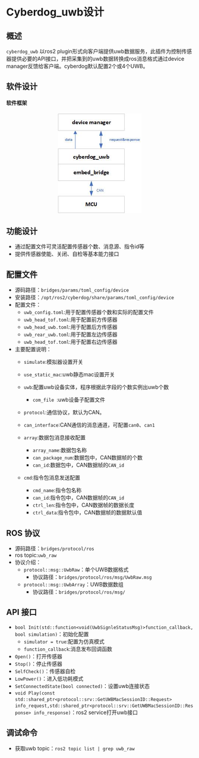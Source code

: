 # Cyberdog_uwb设计

##  概述

``cyberdog_uwb`` 以ros2 plugin形式向客户端提供uwb数据服务，此插件为控制传感器提供必要的API接口，并把采集到的uwb数据转换成ros消息格式通过device manager反馈给客户端。cyberdog默认配置2个或4个UWB。

## 软件设计

#### 软件框架

<center>

 ![avatar](./image/cyberdog_uwb/cyberdog_uwb.png)

</center>

<!-- 
数据流开启


<center>

 ![avatar](./image/cyberdog_uwb/cyberdog_uwb_open_flow.png)

</center>


数据流关闭


<center>

 ![avatar](./image/cyberdog_uwb/cyberdog_uwb_close_flow.png)

</center>
-->

## 功能设计

 - 通过配置文件可灵活配置传感器个数、消息源、指令id等
 - 提供传感器使能、关闭、自检等基本能力接口

## 配置文件

- 源码路径：``bridges/params/toml_config/device``
- 安装路径：``/opt/ros2/cyberdog/share/params/toml_config/device``
- 配置文件：
  - ``uwb_config.toml``:用于配置传感器个数和实际的配置文件
  - ``uwb_head_tof.toml``:用于配置前方传感器
  - ``uwb_head_uwb.toml``:用于配置后方传感器
  - ``uwb_rear_uwb.toml``:用于配置左边传感器
  - ``uwb_head_tof.toml``:用于配置右边传感器
- 主要配置说明：
  - ``simulate``:模拟器设置开关
  - ``use_static_mac``:uwb静态mac设置开关
  - ``uwb``:配置uwb设备实体，程序根据此字段的个数实例出uwb个数
    - ``com_file ``:uwb设备子配置文件
  - ``protocol``:通信协议，默认为CAN。
  - ``can_interface``:CAN通信的消息通道，可配置``can0``、``can1``
  - ``array``:数据包消息接收配置
    - ``array_name``:数据包名称
    - ``can_package_num``:数据包中，CAN数据帧的个数
    - ``can_id``:数据包中，CAN数据帧的``CAN_id``

  - ``cmd``:指令包消息发送配置
    - ``cmd_name``:指令包名称
    - ``can_id``:指令包中，CAN数据帧的``CAN_id``
    - ``ctrl_len``:指令包中，CAN数据帧的数据长度
    - ``ctrl_data``:指令包中，CAN数据帧的数据默认值

## ROS 协议
- 源码路径：``bridges/protocol/ros``
- ros topic:``uwb_raw``
- 协议介绍：
  - ``protocol::msg::UwbRaw``：单个UWB数据格式
    - 协议路径：``bridges/protocol/ros/msg/UwbRaw.msg``
  - ``protocol::msg::UwbArray``：UWB数据数组
    - 协议路径：``bridges/protocol/ros/msg/``

## API 接口
  - ``bool Init(std::function<void(UwbSignleStatusMsg)>function_callback, bool simulation)``：初始化配置
    - ``simulator = true``:配置为仿真模式
    - ``function_callback``:消息发布回调函数
  - ``Open()``：打开传感器
  - ``Stop()``：停止传感器
  - ``SelfCheck()``：传感器自检
  - ``LowPower()``：进入低功耗模式
  - ``SetConnectedState(bool connected)``：设置uwb连接状态
  - ``void Play(const std::shared_ptr<protocol::srv::GetUWBMacSessionID::Request> info_request,std::shared_ptr<protocol::srv::GetUWBMacSessionID::Response> info_response)``：ros2 service打开uwb接口

## 调试命令
  - 获取uwb topic：``ros2 topic list | grep uwb_raw``